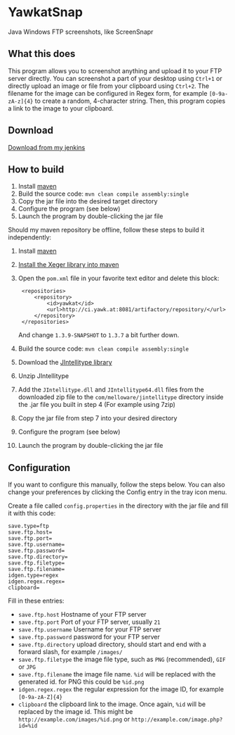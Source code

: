 YawkatSnap
==========

Java Windows FTP screenshots, like ScreenSnapr

What this does
--------------

This program allows you to screenshot anything and upload it to your FTP server directly. You can screenshot a part of your desktop using `Ctrl+1` or directly upload an image or file from your clipboard using `Ctrl+2`. The filename for the image can be configured in Regex form, for example `[0-9a-zA-z]{4}` to create a random, 4-character string. Then, this program copies a link to the image to your clipboard.

Download
--------

[Download from my jenkins](http://ci.yawk.at/job/YawkatSnap/)

How to build
------------

1. Install [maven](http://maven.apache.org/)
2. Build the source code: `mvn clean compile assembly:single`
3. Copy the jar file into the desired target directory
4. Configure the program (see below)
5. Launch the program by double-clicking the jar file

Should my maven repository be offline, follow these steps to build it independently:

1. Install [maven](http://maven.apache.org/)
2. [Install the Xeger library into maven](http://www.hrupin.com/2012/01/how-to-use-xeger-lib-with-maven)
3. Open the `pom.xml` file in your favorite text editor and delete this block:
	
		<repositories>
			<repository>
				<id>yawkat</id>
				<url>http://ci.yawk.at:8081/artifactory/repository/</url>
			</repository>
		</repositories>
	
    And change `1.3.9-SNAPSHOT` to `1.3.7` a bit further down.
4. Build the source code: `mvn clean compile assembly:single`
5. Download the [JIntellitype library](https://code.google.com/p/jintellitype/downloads/detail?name=jintellitype-1.3.7-dist.zip&can=2&q=)
6. Unzip JIntellitype
7. Add the `JIntellitype.dll` and `JIntellitype64.dll` files from the downloaded zip file to the `com/melloware/jintellitype` directory inside the .jar file you built in step 4 (For example using 7zip)
8. Copy the jar file from step 7 into your desired directory
9. Configure the program (see below)
10. Launch the program by double-clicking the jar file


Configuration
-------------

If you want to configure this manually, follow the steps below. You can also change your preferences by clicking the Config entry in the tray icon menu.

Create a file called `config.properties` in the directory with the jar file and fill it with this code:
    
    save.type=ftp
    save.ftp.host=
    save.ftp.port=
    save.ftp.username=
    save.ftp.password=
    save.ftp.directory=
    save.ftp.filetype=
    save.ftp.filename=
    idgen.type=regex
    idgen.regex.regex=
    clipboard=

Fill in these entries:
 
 - `save.ftp.host` Hostname of your FTP server
 - `save.ftp.port` Port of your FTP server, usually `21`
 - `save.ftp.username` Username for your FTP server
 - `save.ftp.password` password for your FTP server
 - `save.ftp.directory` upload directory, should start and end with a forward slash, for example `/images/`
 - `save.ftp.filetype` the image file type, such as `PNG` (recommended), `GIF` or `JPG`
 - `save.ftp.filename` the image file name. `%id` will be replaced with the generated id. for PNG this could be `%id.png`
 - `idgen.regex.regex` the regular expression for the image ID, for example `[0-9a-zA-Z]{4}`
 - `clipboard` the clipboard link to the image. Once again, `%id` will be replaced by the image id. This might be `http://example.com/images/%id.png` or `http://example.com/image.php?id=%id`
